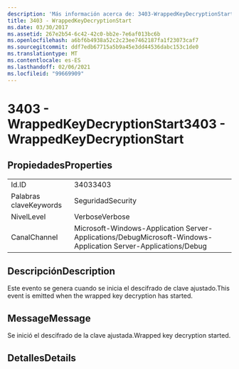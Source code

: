 ```yaml
---
description: 'Más información acerca de: 3403-WrappedKeyDecryptionStart'
title: 3403 - WrappedKeyDecryptionStart
ms.date: 03/30/2017
ms.assetid: 267e2b54-6c42-42c0-bb2e-7e6af013bc6b
ms.openlocfilehash: a6bf6b4938a52c2c23ee7462187fa1f23073caf7
ms.sourcegitcommit: ddf7edb67715a5b9a45e3dd44536dabc153c1de0
ms.translationtype: MT
ms.contentlocale: es-ES
ms.lasthandoff: 02/06/2021
ms.locfileid: "99669909"
---
```

# <a name="3403---wrappedkeydecryptionstart"></a><span data-ttu-id="33494-103">3403 - WrappedKeyDecryptionStart</span><span class="sxs-lookup"><span data-stu-id="33494-103">3403 - WrappedKeyDecryptionStart</span></span>

## <a name="properties"></a><span data-ttu-id="33494-104">Propiedades</span><span class="sxs-lookup"><span data-stu-id="33494-104">Properties</span></span>  
  
|||  
|-|-|  
|<span data-ttu-id="33494-105">Id.</span><span class="sxs-lookup"><span data-stu-id="33494-105">ID</span></span>|<span data-ttu-id="33494-106">3403</span><span class="sxs-lookup"><span data-stu-id="33494-106">3403</span></span>|  
|<span data-ttu-id="33494-107">Palabras clave</span><span class="sxs-lookup"><span data-stu-id="33494-107">Keywords</span></span>|<span data-ttu-id="33494-108">Seguridad</span><span class="sxs-lookup"><span data-stu-id="33494-108">Security</span></span>|  
|<span data-ttu-id="33494-109">Nivel</span><span class="sxs-lookup"><span data-stu-id="33494-109">Level</span></span>|<span data-ttu-id="33494-110">Verbose</span><span class="sxs-lookup"><span data-stu-id="33494-110">Verbose</span></span>|  
|<span data-ttu-id="33494-111">Canal</span><span class="sxs-lookup"><span data-stu-id="33494-111">Channel</span></span>|<span data-ttu-id="33494-112">Microsoft-Windows-Application Server-Applications/Debug</span><span class="sxs-lookup"><span data-stu-id="33494-112">Microsoft-Windows-Application Server-Applications/Debug</span></span>|  
  
## <a name="description"></a><span data-ttu-id="33494-113">Descripción</span><span class="sxs-lookup"><span data-stu-id="33494-113">Description</span></span>  

 <span data-ttu-id="33494-114">Este evento se genera cuando se inicia el descifrado de clave ajustado.</span><span class="sxs-lookup"><span data-stu-id="33494-114">This event is emitted when the wrapped key decryption has started.</span></span>  
  
## <a name="message"></a><span data-ttu-id="33494-115">Message</span><span class="sxs-lookup"><span data-stu-id="33494-115">Message</span></span>  

 <span data-ttu-id="33494-116">Se inició el descifrado de la clave ajustada.</span><span class="sxs-lookup"><span data-stu-id="33494-116">Wrapped key decryption started.</span></span>  
  
## <a name="details"></a><span data-ttu-id="33494-117">Detalles</span><span class="sxs-lookup"><span data-stu-id="33494-117">Details</span></span>
